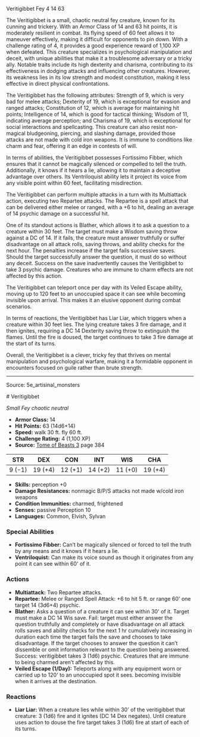 <MonsterName/>Veritigibbet</MonsterName>
<CreatureType/>Fey</CreatureType>
<CR/>4</CR>
<AC/>14</AC>
<HP/>63</HP>
<summary>The Veritigibbet is a small, chaotic neutral fey creature, known for its cunning and trickery. With an Armor Class of 14 and 63 hit points, it is moderately resilient in combat. Its flying speed of 60 feet allows it to maneuver effectively, making it difficult for opponents to pin down. With a challenge rating of 4, it provides a good experience reward of 1,100 XP when defeated. This creature specializes in psychological manipulation and deceit, with unique abilities that make it a troublesome adversary or a tricky ally. Notable traits include its high dexterity and charisma, contributing to its effectiveness in dodging attacks and influencing other creatures. However, its weakness lies in its low strength and modest constitution, making it less effective in direct physical confrontations.</summary>

<detail>

The Veritigibbet has the following attributes: Strength of 9, which is very bad for melee attacks; Dexterity of 19, which is exceptional for evasion and ranged attacks; Constitution of 12, which is average for maintaining hit points; Intelligence of 14, which is good for tactical thinking; Wisdom of 11, indicating average perception; and Charisma of 19, which is exceptional for social interactions and spellcasting. This creature can also resist non-magical bludgeoning, piercing, and slashing damage, provided those attacks are not made with cold iron weapons. It is immune to conditions like charm and fear, offering it an edge in contests of will.

In terms of abilities, the Veritigibbet possesses Fortissimo Fibber, which ensures that it cannot be magically silenced or compelled to tell the truth. Additionally, it knows if it hears a lie, allowing it to maintain a deceptive advantage over others. Its Ventriloquist ability lets it project its voice from any visible point within 60 feet, facilitating misdirection.

The Veritigibbet can perform multiple attacks in a turn with its Multiattack action, executing two Repartee attacks. The Repartee is a spell attack that can be delivered either melee or ranged, with a +6 to hit, dealing an average of 14 psychic damage on a successful hit. 

One of its standout actions is Blather, which allows it to ask a question to a creature within 30 feet. The target must make a Wisdom saving throw against a DC of 14. If it fails, the creature must answer truthfully or suffer disadvantage on all attack rolls, saving throws, and ability checks for the next hour. The penalties increase if the target fails successive saves. Should the target successfully answer the question, it must do so without any deceit. Success on the save inadvertently causes the Veritigibbet to take 3 psychic damage. Creatures who are immune to charm effects are not affected by this action.

The Veritigibbet can teleport once per day with its Veiled Escape ability, moving up to 120 feet to an unoccupied space it can see while becoming invisible upon arrival. This makes it an elusive opponent during combat scenarios.

In terms of reactions, the Veritigibbet has Liar Liar, which triggers when a creature within 30 feet lies. The lying creature takes 3 fire damage, and it then ignites, requiring a DC 14 Dexterity saving throw to extinguish the flames. Until the fire is doused, the target continues to take 3 fire damage at the start of its turns. 

Overall, the Veritigibbet is a clever, tricky fey that thrives on mental manipulation and psychological warfare, making it a formidable opponent in encounters focused on guile rather than brute strength.</detail>



---

Source: 5e_artisinal_monsters

<statblock>
# Veritigibbet

*Small* *Fey* *chaotic neutral*

- **Armor Class:** 14
- **Hit Points:** 63 (14d6+14)
- **Speed:** walk 30 ft. fly 60 ft.
- **Challenge Rating:** 4 (1,100 XP)
- **Source:** [Tome of Beasts 3](https://koboldpress.com/kpstore/product/tome-of-beasts-3-for-5th-edition/) page 384

| STR | DEX | CON | INT | WIS | CHA |
| --- | --- | --- | --- | --- | --- |
| 9 (-1) | 19 (+4) | 12 (+1) | 14 (+2) | 11 (+0) | 19 (+4) |

- **Skills:** perception +0
- **Damage Resistances:** nonmagic B/P/S attacks not made w/cold iron weapons
- **Condition Immunities:** charmed, frightened
- **Senses:** passive Perception 10
- **Languages:** Common, Elvish, Sylvan

### Special Abilities

- **Fortissimo Fibber:** Can’t be magically silenced or forced to tell the truth by any means and it knows if it hears a lie.
- **Ventriloquist:** Can make its voice sound as though it originates from any point it can see within 60' of it.

### Actions

- **Multiattack:** Two Repartee attacks.
- **Repartee:** Melee or Ranged Spell Attack: +6 to hit 5 ft. or range 60' one target 14 (3d6+4) psychic.
- **Blather:** Asks a question of a creature it can see within 30' of it. Target must make a DC 14 Wis save. Fail: target must either answer the question truthfully and completely or have disadvantage on all attack rolls saves and ability checks for the next 1 hr cumulatively increasing in duration each time the target fails the save and chooses to take disadvantage. If the target chooses to answer the question it can’t dissemble or omit information relevant to the question being answered. Success: veritigibbet takes 3 (1d6) psychic. Creatures that are immune to being charmed aren’t affected by this.
- **Veiled Escape (1/Day):** Teleports along with any equipment worn or carried up to 120' to an unoccupied spot it sees. becoming invisible when it arrives at the destination.

### Reactions

- **Liar Liar:** When a creature lies while within 30' of the veritigibbet that creature: 3 (1d6) fire and it ignites (DC 14 Dex negates). Until creature uses action to douse the fire target takes 3 (1d6) fire at start of each of its turns.


</statblock>


